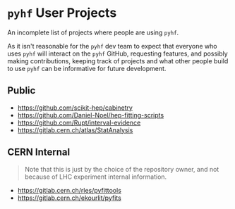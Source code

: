 # `pyhf` User Projects

An incomplete list of projects where people are using `pyhf`.

As it isn't reasonable for the `pyhf` dev team to expect that everyone who uses `pyhf` will interact on the `pyhf` GitHub, requesting features, and possibly making contributions, keeping track of projects and what other people build to use `pyhf` can be informative for future development.

## Public

* https://github.com/scikit-hep/cabinetry
* https://github.com/Daniel-Noel/hep-fitting-scripts
* https://github.com/Rupt/interval-evidence
* https://gitlab.cern.ch/atlas/StatAnalysis

## CERN Internal

> Note that this is just by the choice of the repository owner, and not because of LHC experiment internal information.

* https://gitlab.cern.ch/rles/pyfittools
* https://gitlab.cern.ch/ekourlit/pyfits
